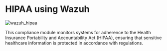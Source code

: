# HIPAA using Wazuh


![wazuh_hipaa](https://github.com/user-attachments/assets/ee6fbf47-43dc-4b2b-9b8b-3a3dd6d53cc3)

This compliance module monitors systems for adherence to the Health Insurance Portability and Accountability Act (HIPAA), ensuring that sensitive healthcare information is protected in accordance with regulations.
